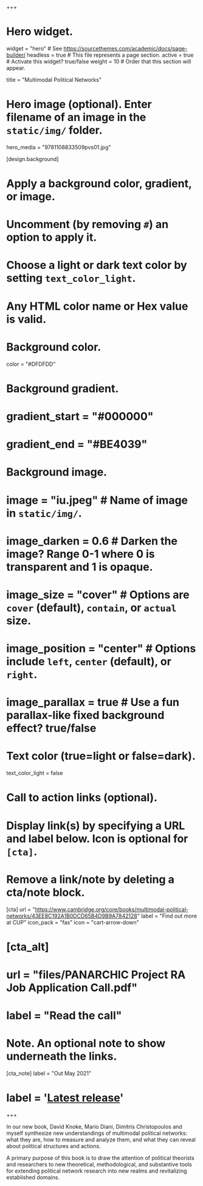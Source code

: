 +++
# Hero widget.
widget = "hero"  # See https://sourcethemes.com/academic/docs/page-builder/
headless = true  # This file represents a page section.
active = true  # Activate this widget? true/false
weight = 10  # Order that this section will appear.

title = "Multimodal Political Networks"

# Hero image (optional). Enter filename of an image in the `static/img/` folder.
hero_media = "9781108833509pvs01.jpg"

[design.background]
  # Apply a background color, gradient, or image.
  #   Uncomment (by removing `#`) an option to apply it.
  #   Choose a light or dark text color by setting `text_color_light`.
  #   Any HTML color name or Hex value is valid.

  # Background color.
  color = "#DFDFDD"

  # Background gradient.
  # gradient_start = "#000000"
  # gradient_end = "#BE4039"

  # Background image.
  # image = "iu.jpeg"  # Name of image in `static/img/`.
  # image_darken = 0.6  # Darken the image? Range 0-1 where 0 is transparent and 1 is opaque.
  # image_size = "cover"  #  Options are `cover` (default), `contain`, or `actual` size.
  # image_position = "center"  # Options include `left`, `center` (default), or `right`.
  # image_parallax = true  # Use a fun parallax-like fixed background effect? true/false

  # Text color (true=light or false=dark).
  text_color_light = false

# Call to action links (optional).
#   Display link(s) by specifying a URL and label below. Icon is optional for `[cta]`.
#   Remove a link/note by deleting a cta/note block.
[cta]
  url = "https://www.cambridge.org/core/books/multimodal-political-networks/43EE8C192A1B0DCD65B4D9B9A7842128"
  label = "Find out more at CUP"
  icon_pack = "fas"
  icon = "cart-arrow-down"

# [cta_alt]
#   url = "files/PANARCHIC Project RA Job Application Call.pdf"
#   label = "Read the call"

# Note. An optional note to show underneath the links.
[cta_note]
  label = "Out May 2021"
  # label = '<a class="js-github-release" href="https://sourcethemes.com/academic/updates" data-repo="gcushen/hugo-academic">Latest release<!-- V --></a>'
+++

In our new book, David Knoke, Mario Diani, Dimitris Christopoulos and myself
synthesize new understandings of multimodal political networks: 
what they are, how to measure and analyze them, and what they can reveal about political structures and actions.

A primary purpose of this book is to draw the attention of political theorists and researchers to new theoretical, methodological, and substantive tools for extending political network research into new realms and revitalizing established domains.

<!-- <span style="text-shadow: none;"><a class="github-button" href="https://github.com/gcushen/hugo-academic" data-icon="octicon-star" data-size="large" data-show-count="true" aria-label="Star this on GitHub">Star</a><script async defer src="https://buttons.github.io/buttons.js"></script></span> -->
